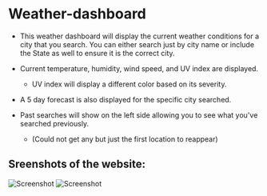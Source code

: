 # Weather-dashboard

* This weather dashboard will display the current weather conditions for a city that you search. You can either search just by city name or include the State as well to ensure it is the correct city. 

* Current temperature, humidity, wind speed, and UV index are displayed. 
    * UV index will display a different color based on its severity. 

* A 5 day forecast is also displayed for the specific city searched.

* Past searches will show on the left side allowing you to see what you've searched previously.
    * (Could not get any but just the first location to reappear)

## Sreenshots of the website: 
![Screenshot](/assets/screenshots/ss1)
![Screenshot](/assets/screenshots/ss2)
